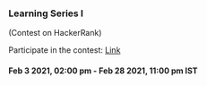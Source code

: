### Learning Series I

(Contest on HackerRank)

Participate in the contest: [Link](https://www.hackerrank.com/contests/gbuls01)

#### Feb 3 2021, 02:00 pm - Feb 28 2021, 11:00 pm IST

